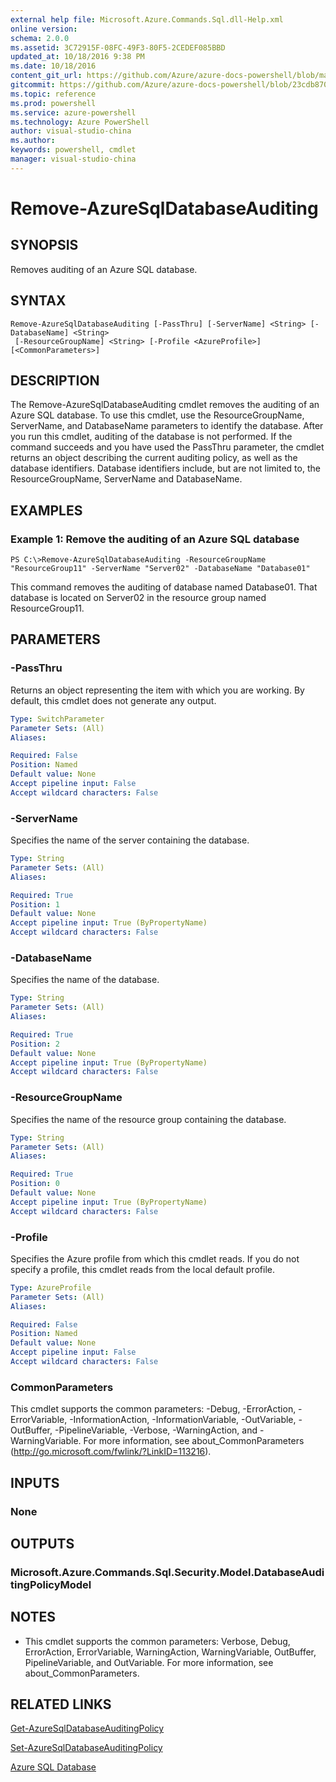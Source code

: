 ```yaml
---
external help file: Microsoft.Azure.Commands.Sql.dll-Help.xml
online version: 
schema: 2.0.0
ms.assetid: 3C72915F-08FC-49F3-80F5-2CEDEF085BBD
updated_at: 10/18/2016 9:38 PM
ms.date: 10/18/2016
content_git_url: https://github.com/Azure/azure-docs-powershell/blob/master/azureps-cmdlets-docs/ResourceManager/AzureRM.Sql/v0.9.8/Remove-AzureSqlDatabaseAuditing.md
gitcommit: https://github.com/Azure/azure-docs-powershell/blob/23cdb8705d4ab9807c0e21b238f3b134a7d49c7d/azureps-cmdlets-docs/ResourceManager/AzureRM.Sql/v0.9.8/Remove-AzureSqlDatabaseAuditing.md
ms.topic: reference
ms.prod: powershell
ms.service: azure-powershell
ms.technology: Azure PowerShell
author: visual-studio-china
ms.author: 
keywords: powershell, cmdlet
manager: visual-studio-china
---
```


# Remove-AzureSqlDatabaseAuditing

## SYNOPSIS
Removes auditing of an Azure SQL database.

## SYNTAX

```
Remove-AzureSqlDatabaseAuditing [-PassThru] [-ServerName] <String> [-DatabaseName] <String>
 [-ResourceGroupName] <String> [-Profile <AzureProfile>] [<CommonParameters>]
```

## DESCRIPTION
The Remove-AzureSqlDatabaseAuditing cmdlet removes the auditing of an Azure SQL database.
To use this cmdlet, use the ResourceGroupName, ServerName, and DatabaseName parameters to identify the database.
After you run this cmdlet, auditing of the database is not performed.
If the command succeeds and you have used the PassThru parameter, the cmdlet returns an object describing the current auditing policy, as well as the database identifiers.
Database identifiers include, but are not limited to, the ResourceGroupName, ServerName and DatabaseName.

## EXAMPLES

### Example 1: Remove the auditing of an Azure SQL database
```
PS C:\>Remove-AzureSqlDatabaseAuditing -ResourceGroupName "ResourceGroup11" -ServerName "Server02" -DatabaseName "Database01"
```

This command removes the auditing of database named Database01.
That database is located on Server02 in the resource group named ResourceGroup11.

## PARAMETERS

### -PassThru
Returns an object representing the item with which you are working.
By default, this cmdlet does not generate any output.

```yaml
Type: SwitchParameter
Parameter Sets: (All)
Aliases: 

Required: False
Position: Named
Default value: None
Accept pipeline input: False
Accept wildcard characters: False
```

### -ServerName
Specifies the name of the server containing the database.

```yaml
Type: String
Parameter Sets: (All)
Aliases: 

Required: True
Position: 1
Default value: None
Accept pipeline input: True (ByPropertyName)
Accept wildcard characters: False
```

### -DatabaseName
Specifies the name of the database.

```yaml
Type: String
Parameter Sets: (All)
Aliases: 

Required: True
Position: 2
Default value: None
Accept pipeline input: True (ByPropertyName)
Accept wildcard characters: False
```

### -ResourceGroupName
Specifies the name of the resource group containing the database.

```yaml
Type: String
Parameter Sets: (All)
Aliases: 

Required: True
Position: 0
Default value: None
Accept pipeline input: True (ByPropertyName)
Accept wildcard characters: False
```

### -Profile
Specifies the Azure profile from which this cmdlet reads.
If you do not specify a profile, this cmdlet reads from the local default profile.

```yaml
Type: AzureProfile
Parameter Sets: (All)
Aliases: 

Required: False
Position: Named
Default value: None
Accept pipeline input: False
Accept wildcard characters: False
```

### CommonParameters
This cmdlet supports the common parameters: -Debug, -ErrorAction, -ErrorVariable, -InformationAction, -InformationVariable, -OutVariable, -OutBuffer, -PipelineVariable, -Verbose, -WarningAction, and -WarningVariable. For more information, see about_CommonParameters (http://go.microsoft.com/fwlink/?LinkID=113216).

## INPUTS

### None

## OUTPUTS

### Microsoft.Azure.Commands.Sql.Security.Model.DatabaseAuditingPolicyModel

## NOTES
* This cmdlet supports the common parameters: Verbose, Debug, ErrorAction, ErrorVariable, WarningAction, WarningVariable, OutBuffer, PipelineVariable, and OutVariable. For more information, see about_CommonParameters.

## RELATED LINKS

[Get-AzureSqlDatabaseAuditingPolicy]()

[Set-AzureSqlDatabaseAuditingPolicy]()

[Azure SQL Database]()


